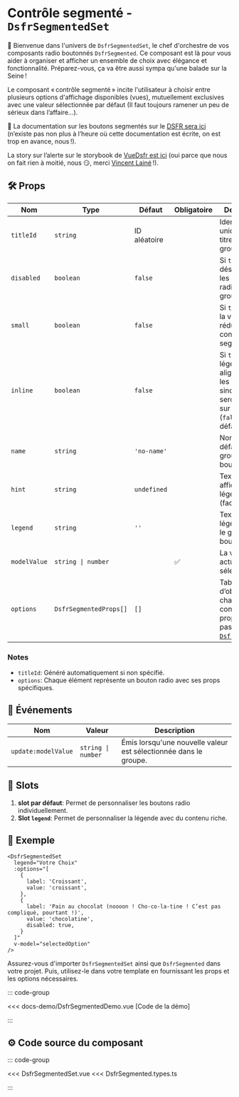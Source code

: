 # Contrôle segmenté - `DsfrSegmentedSet`

🌟 Bienvenue dans l'univers de `DsfrSegmentedSet`, le chef d'orchestre de vos composants radio boutonnés `DsfrSegmented`. Ce composant est là pour vous aider à organiser et afficher un ensemble de choix avec élégance et fonctionnalité. Préparez-vous, ça va être aussi sympa qu'une balade sur la Seine !

Le composant « contrôle segmenté » incite l'utilisateur à choisir entre plusieurs options d'affichage disponibles (vues), mutuellement exclusives avec une valeur sélectionnée par défaut (Il faut toujours ramener un peu de sérieux dans l’affaire...).

🏅 La documentation sur les boutons segmentés sur le [DSFR sera ici](https://www.systeme-de-design.gouv.fr/elements-d-interface/composants/controle-segmente) (n’existe pas non plus à l’heure où cette documentation est écrite, on est trop en avance, nous !).

<VIcon name="vi-file-type-storybook" /> La story sur l’alerte sur le storybook de [VueDsfr est ici](https://vue-ds.fr/?path=/docs/composants-dsfrsegmentedset--docs) (oui parce que nous on fait rien à moitié, nous 😏, merci [Vincent Lainé](https://github.com/vincentlaine/) !).

## 🛠️ Props

| Nom         | Type                                  | Défaut         | Obligatoire | Description                                                    |
|-------------|---------------------------------------|----------------|-------------|-------------------------------------------------               |
| `titleId`   | `string`                              | ID aléatoire   |             | Identifiant unique pour le titre du groupe.                    |
| `disabled`  | `boolean`                             | `false`        |             | Si `true`, désactive tous les boutons radio du groupe.         |
| `small`     | `boolean`                             | `false`        |             | Si `true`, Utilise la version réduite des contrôles segmentés. |
| `inline`    | `boolean`                             | `false`        |             | Si `true`, la légende sera alignée avec les boutons, sinon, ils seront chacun sur une ligne (`false`, défaut).                       |
| `name`      | `string`                              | `'no-name'`    |             | Nom par défaut pour le groupe de boutons radio.                |
| `hint`      | `string`                              | `undefined`    |             | Texte d'indice affiché sous la légende (facultatif).           |
| `legend`    | `string`                              | `''`           |             | Texte de la légende pour le groupe de boutons radio.           |
| `modelValue`| `string \| number`                    |                | ✅          | La valeur actuellement sélectionnée.                           |
| `options`   | `DsfrSegmentedProps[]`                | `[]`           |             | Tableau d’objets : chaque objet contient les props à passer à [`DsfrSegmented`](/composants/DsfrSegmented).                    |

### Notes

- `titleId`: Généré automatiquement si non spécifié.
- `options`: Chaque élément représente un bouton radio avec ses props spécifiques.

## 📡 Événements

| Nom                | Valeur               | Description                                  |
|--------------------|----------------------|----------------------------------------------|
| `update:modelValue` | `string \| number`   | Émis lorsqu'une nouvelle valeur est sélectionnée dans le groupe. |

## 🧩 Slots

1. **slot par défaut**: Permet de personnaliser les boutons radio individuellement.
2. **Slot `legend`**: Permet de personnaliser la légende avec du contenu riche.

## 📝 Exemple

```vue
<DsfrSegmentedSet
  legend="Votre Choix"
  :options="[
    {
      label: 'Croissant',
      value: 'croissant',
    },
    {
      label: 'Pain au chocolat (noooon ! Cho-co-la-tine ! C’est pas compliqué, pourtant !)',
      value: 'chocolatine',
      disabled: true,
    }
  ]"
  v-model="selectedOption"
/>
```

Assurez-vous d'importer `DsfrSegmentedSet` ainsi que `DsfrSegmented` dans votre projet. Puis, utilisez-le dans votre template en fournissant les props et les options nécessaires.

::: code-group

<Story data-title="Démo" min-h="150px">
  <DsfrSegmentedDemo />
</Story>

<<< docs-demo/DsfrSegmentedDemo.vue [Code de la démo]

:::

## ⚙️ Code source du composant

::: code-group

<<< DsfrSegmentedSet.vue
<<< DsfrSegmented.types.ts

:::

<script setup lang="ts">
import DsfrSegmentedDemo from './docs-demo/DsfrSegmentedDemo.vue'
</script>

